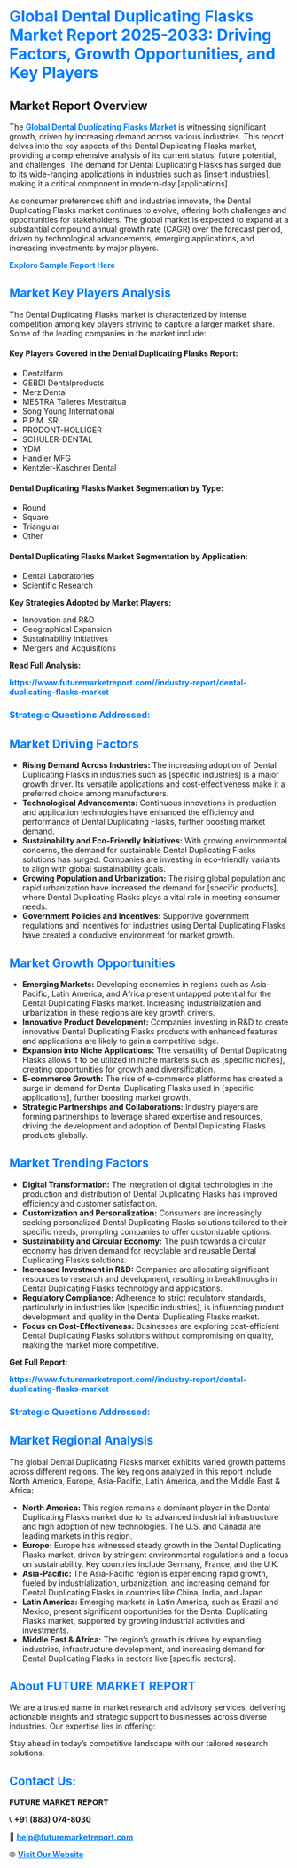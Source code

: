 <h1 style="color: #007BFF;">Global Dental Duplicating Flasks Market Report 2025-2033: Driving Factors, Growth Opportunities, and Key Players</h1>

<section id="overview">
<h2>Market Report Overview</h2>
<p>The <a href="https://www.futuremarketreport.com//industry-report/dental-duplicating-flasks-market" style="color: #007BFF; text-decoration: none;"><strong>Global Dental Duplicating Flasks Market</strong></a> is witnessing significant growth, driven by increasing demand across various industries. This report delves into the key aspects of the Dental Duplicating Flasks market, providing a comprehensive analysis of its current status, future potential, and challenges. The demand for Dental Duplicating Flasks has surged due to its wide-ranging applications in industries such as [insert industries], making it a critical component in modern-day [applications].</p>
<p>As consumer preferences shift and industries innovate, the Dental Duplicating Flasks market continues to evolve, offering both challenges and opportunities for stakeholders. The global market is expected to expand at a substantial compound annual growth rate (CAGR) over the forecast period, driven by technological advancements, emerging applications, and increasing investments by major players.</p>
</section>

<section id="overview">
<p><a href="https://www.futuremarketreport.com//request-sample/reportId=50114" style="color: #007BFF; text-decoration: none;"><strong>Explore Sample Report Here</strong></a></p>
</section>

<section id="key-players">
<h2 style="color: #007BFF;">Market Key Players Analysis</h2>
<p>The Dental Duplicating Flasks market is characterized by intense competition among key players striving to capture a larger market share. Some of the leading companies in the market include:</p>
<h4>Key Players Covered in the Dental Duplicating Flasks Report:</h4>
<ul><li>Dentalfarm</li><li>GEBDI Dentalproducts</li><li>Merz Dental</li><li>MESTRA Talleres Mestraitua</li><li>Song Young International</li><li>P.P.M. SRL</li><li>PRODONT-HOLLIGER</li><li>SCHULER-DENTAL</li><li>YDM</li><li>Handler MFG</li><li>Kentzler-Kaschner Dental</li></ul>
<h4>Dental Duplicating Flasks Market Segmentation by Type:</h4>
<ul><li>Round</li><li>Square</li><li>Triangular</li><li>Other</li></ul>

<h4>Dental Duplicating Flasks Market Segmentation by Application:</h4>
<ul><li>Dental Laboratories</li><li>Scientific Research</li></ul>
<p><strong>Key Strategies Adopted by Market Players:</strong></p>
<ul>
<li>Innovation and R&D</li>
<li>Geographical Expansion</li>
<li>Sustainability Initiatives</li>
<li>Mergers and Acquisitions</li>
</ul>
</section>

<section>
<p><strong>Read Full Analysis: </strong></p><a href="https://www.futuremarketreport.com//industry-report/dental-duplicating-flasks-market" style="color: #007BFF; text-decoration: none;"><strong>https://www.futuremarketreport.com//industry-report/dental-duplicating-flasks-market</strong></a>
<h3 style="color: #007BFF;">Strategic Questions Addressed:</h3>
</section>

<section id="driving-factors">
<h2 style="color: #007BFF;">Market Driving Factors</h2>
<ul>
<li><strong>Rising Demand Across Industries:</strong> The increasing adoption of Dental Duplicating Flasks in industries such as [specific industries] is a major growth driver. Its versatile applications and cost-effectiveness make it a preferred choice among manufacturers.</li>
<li><strong>Technological Advancements:</strong> Continuous innovations in production and application technologies have enhanced the efficiency and performance of Dental Duplicating Flasks, further boosting market demand.</li>
<li><strong>Sustainability and Eco-Friendly Initiatives:</strong> With growing environmental concerns, the demand for sustainable Dental Duplicating Flasks solutions has surged. Companies are investing in eco-friendly variants to align with global sustainability goals.</li>
<li><strong>Growing Population and Urbanization:</strong> The rising global population and rapid urbanization have increased the demand for [specific products], where Dental Duplicating Flasks plays a vital role in meeting consumer needs.</li>
<li><strong>Government Policies and Incentives:</strong> Supportive government regulations and incentives for industries using Dental Duplicating Flasks have created a conducive environment for market growth.</li>
</ul>
</section>

<section id="growth-opportunities">
<h2 style="color: #007BFF;">Market Growth Opportunities</h2>
<ul>
<li><strong>Emerging Markets:</strong> Developing economies in regions such as Asia-Pacific, Latin America, and Africa present untapped potential for the Dental Duplicating Flasks market. Increasing industrialization and urbanization in these regions are key growth drivers.</li>
<li><strong>Innovative Product Development:</strong> Companies investing in R&D to create innovative Dental Duplicating Flasks products with enhanced features and applications are likely to gain a competitive edge.</li>
<li><strong>Expansion into Niche Applications:</strong> The versatility of Dental Duplicating Flasks allows it to be utilized in niche markets such as [specific niches], creating opportunities for growth and diversification.</li>
<li><strong>E-commerce Growth:</strong> The rise of e-commerce platforms has created a surge in demand for Dental Duplicating Flasks used in [specific applications], further boosting market growth.</li>
<li><strong>Strategic Partnerships and Collaborations:</strong> Industry players are forming partnerships to leverage shared expertise and resources, driving the development and adoption of Dental Duplicating Flasks products globally.</li>
</ul>
</section>

<section id="trending-factors">
<h2 style="color: #007BFF;">Market Trending Factors</h2>
<ul>
<li><strong>Digital Transformation:</strong> The integration of digital technologies in the production and distribution of Dental Duplicating Flasks has improved efficiency and customer satisfaction.</li>
<li><strong>Customization and Personalization:</strong> Consumers are increasingly seeking personalized Dental Duplicating Flasks solutions tailored to their specific needs, prompting companies to offer customizable options.</li>
<li><strong>Sustainability and Circular Economy:</strong> The push towards a circular economy has driven demand for recyclable and reusable Dental Duplicating Flasks solutions.</li>
<li><strong>Increased Investment in R&D:</strong> Companies are allocating significant resources to research and development, resulting in breakthroughs in Dental Duplicating Flasks technology and applications.</li>
<li><strong>Regulatory Compliance:</strong> Adherence to strict regulatory standards, particularly in industries like [specific industries], is influencing product development and quality in the Dental Duplicating Flasks market.</li>
<li><strong>Focus on Cost-Effectiveness:</strong> Businesses are exploring cost-efficient Dental Duplicating Flasks solutions without compromising on quality, making the market more competitive.</li>
</ul>
</section>

<section>
<p><strong>Get Full Report: </strong></p><a href="https://www.futuremarketreport.com//industry-report/dental-duplicating-flasks-market" style="color: #007BFF; text-decoration: none;"><strong>https://www.futuremarketreport.com//industry-report/dental-duplicating-flasks-market</strong></a>
<h3 style="color: #007BFF;">Strategic Questions Addressed:</h3>
</section>


<section id="regional-analysis">
<h2 style="color: #007BFF;">Market Regional Analysis</h2>
<p>The global Dental Duplicating Flasks market exhibits varied growth patterns across different regions. The key regions analyzed in this report include North America, Europe, Asia-Pacific, Latin America, and the Middle East & Africa:</p>
<ul>
<li><strong>North America:</strong> This region remains a dominant player in the Dental Duplicating Flasks market due to its advanced industrial infrastructure and high adoption of new technologies. The U.S. and Canada are leading markets in this region.</li>
<li><strong>Europe:</strong> Europe has witnessed steady growth in the Dental Duplicating Flasks market, driven by stringent environmental regulations and a focus on sustainability. Key countries include Germany, France, and the U.K.</li>
<li><strong>Asia-Pacific:</strong> The Asia-Pacific region is experiencing rapid growth, fueled by industrialization, urbanization, and increasing demand for Dental Duplicating Flasks in countries like China, India, and Japan.</li>
<li><strong>Latin America:</strong> Emerging markets in Latin America, such as Brazil and Mexico, present significant opportunities for the Dental Duplicating Flasks market, supported by growing industrial activities and investments.</li>
<li><strong>Middle East & Africa:</strong> The region’s growth is driven by expanding industries, infrastructure development, and increasing demand for Dental Duplicating Flasks in sectors like [specific sectors].</li>
</ul>
</section>

<footer>
<h2 style="color: #007BFF;">About FUTURE MARKET REPORT</h2>
<p>We are a trusted name in market research and advisory services, delivering actionable insights and strategic support to businesses across diverse industries. Our expertise lies in offering:</p>

<p>Stay ahead in today’s competitive landscape with our tailored research solutions.</p>

<h2 style="color: #007BFF;">Contact Us:</h2>
<p><strong>FUTURE MARKET REPORT</strong></p>
<p>📞 <strong>+91 (883) 074-8030</strong></p>
<p>📧 <strong><a href="mailto:help@futuremarketreport.com" style="color: #007BFF;">help@futuremarketreport.com</a></strong></p>
<p>🌐 <strong><a href="https://www.futuremarketreport.com/" style="color: #007BFF;">Visit Our Website</a></strong></p>
</footer>